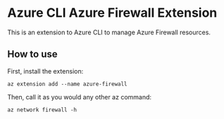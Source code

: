 # Azure CLI Azure Firewall Extension #
This is an extension to Azure CLI to manage Azure Firewall resources.

## How to use ##
First, install the extension:
```
az extension add --name azure-firewall
```

Then, call it as you would any other az command:
```
az network firewall -h
```
